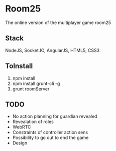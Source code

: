Room25
======

The online version of the multiplayer game room25

Stack
-----
NodeJS, Socket.IO, AngularJS, HTML5, CSS3

ToInstall
---------

1. npm install
2. npm install grunt-cli -g
3. grunt roomServer

TODO
----
* No action planning for guardian revealed
* Revealation of roles
* WebRTC
* Constraints of controller action sens
* Possibility to go out to end the game
* Design
